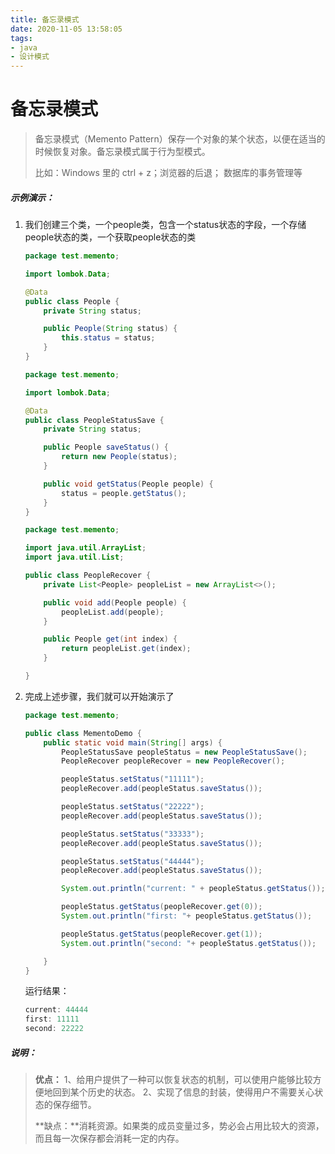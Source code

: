 ```yaml
---
title: 备忘录模式
date: 2020-11-05 13:58:05
tags:
- java
- 设计模式
---
```


# 备忘录模式

>备忘录模式（Memento Pattern）保存一个对象的某个状态，以便在适当的时候恢复对象。备忘录模式属于行为型模式。
>
>比如：Windows 里的 ctrl + z；浏览器的后退；	数据库的事务管理等

##### 示例演示：

1. 我们创建三个类，一个people类，包含一个status状态的字段，一个存储people状态的类，一个获取people状态的类

   ```java
   package test.memento;
   
   import lombok.Data;
   
   @Data
   public class People {
       private String status;
   
       public People(String status) {
           this.status = status;
       }
   }
   ```

   ```java
   package test.memento;
   
   import lombok.Data;
   
   @Data
   public class PeopleStatusSave {
       private String status;
   
       public People saveStatus() {
           return new People(status);
       }
   
       public void getStatus(People people) {
           status = people.getStatus();
       }
   }
   ```

   ```java
   package test.memento;
   
   import java.util.ArrayList;
   import java.util.List;
   
   public class PeopleRecover {
       private List<People> peopleList = new ArrayList<>();
   
       public void add(People people) {
           peopleList.add(people);
       }
   
       public People get(int index) {
           return peopleList.get(index);
       }
   
   }
   ```

2. 完成上述步骤，我们就可以开始演示了

   ```java
   package test.memento;
   
   public class MementoDemo {
       public static void main(String[] args) {
           PeopleStatusSave peopleStatus = new PeopleStatusSave();
           PeopleRecover peopleRecover = new PeopleRecover();
   
           peopleStatus.setStatus("11111");
           peopleRecover.add(peopleStatus.saveStatus());
   
           peopleStatus.setStatus("22222");
           peopleRecover.add(peopleStatus.saveStatus());
   
           peopleStatus.setStatus("33333");
           peopleRecover.add(peopleStatus.saveStatus());
   
           peopleStatus.setStatus("44444");
           peopleRecover.add(peopleStatus.saveStatus());
   
           System.out.println("current: " + peopleStatus.getStatus());
   
           peopleStatus.getStatus(peopleRecover.get(0));
           System.out.println("first: "+ peopleStatus.getStatus());
   
           peopleStatus.getStatus(peopleRecover.get(1));
           System.out.println("second: "+ peopleStatus.getStatus());
   
       }
   }
   ```

   运行结果：

   ```java
   current: 44444
   first: 11111
   second: 22222
   ```


##### 说明：

>**优点：** 1、给用户提供了一种可以恢复状态的机制，可以使用户能够比较方便地回到某个历史的状态。 2、实现了信息的封装，使得用户不需要关心状态的保存细节。
>
>**缺点：**消耗资源。如果类的成员变量过多，势必会占用比较大的资源，而且每一次保存都会消耗一定的内存。